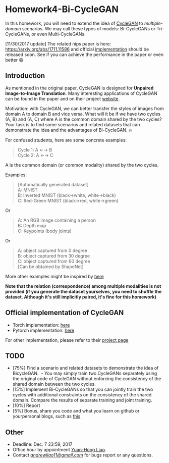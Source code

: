 # Homework4-Bi-CycleGAN

In this homework, you will need to extend the idea of [CycleGAN](https://arxiv.org/abs/1703.10593) to *multiple-domain* scenarios. We may call these types of models: Bi-CycleGANs or Tri-CycleGANs, or even Multi-CycleGANs.

[11/30/2017 update] 
The related nips paper is here: https://arxiv.org/abs/1711.11586 and official [implementation](https://github.com/junyanz/BicycleGAN) should be released soon. See if you can achieve the performance in the paper or even better :smile:

## Introduction

As mentioned in the original paper, CycleGAN is designed for **Unpaired Image-to-Image Translation**. Many interesting applications of CycleGAN can be found in the paper and on their project [website](https://junyanz.github.io/CycleGAN/). 

Motivation: with CycleGAN, we can better transfer the styles of images from domain A to domain B and vice versa. What will it be if we have two cycles (A, B) and (A, C) where A is the common domain shared by the two cycles? Your task is to find some scenarios and related datasets that can demonstrate the idea and the advantages of Bi-CycleGAN. :fire:

For confused students, here are some concrete examples:

>Cycle 1: A ←→ B   
>Cycle 2: A ←→ C

A is the common domain (or common modality) shared by the two cycles.

Examples:   
>[Automatically generated dataset]   
>A: MNIST   
>B: Inverted MNIST (black->white, white->black)   
>C: Red-Green MNIST (black->red, white->green)   

Or

>A: An RGB image containing a person   
>B: Depth map   
>C: Keypoints (body joints)   

Or

>A: object captured from 0 degree    
>B: object captured from 30 degree   
>C: object captured from 60 degree   
>[Can be obtained by ShapeNet]

More other examples might be inspired by [here](https://github.com/mingyuliutw/UNIT)

**Note that the relation (correspondence) among multiple modalities is not provided (if you generate the dataset yourselves, you need to shuffle the dataset. Although it's still implicitly paired, it's fine for this homework)**

## Official implementation of CycleGAN
- Torch implementation: [here](https://github.com/junyanz/CycleGAN)
- Pytorch implementation: [here](https://github.com/junyanz/pytorch-CycleGAN-and-pix2pix)

For other implementation, please refer to their [project page](https://junyanz.github.io/CycleGAN/)

## TODO
- [75%] Find a scenario and related datasets to demonstrate the idea of BicycleGAN. 
  - You may simply train two CycleGANs separately using the original code of CycleGAN without enforcing the consistency of the shared domain between the two cycles. 
- [15%] Implement Bi-CycleGANs so that you can jointly train the two cycles with additional constraints on the consistency of the shared domain. Compare the results of separate training and joint training.
- [10%] Report 
- [5%] Bonus, share you code and what you learn on github or  yourpersonal blogs, such as [this](https://andrewliao11.github.io/object/detection/2016/07/23/detection/)

## Other
- Deadline: Dec. 7 23:59, 2017
- Office hour by appointment [Yuan-Hong Liao](https://andrewliao11.github.io).
- Contact *andrewliao11@gmail.com* for bugs report or any questions.
